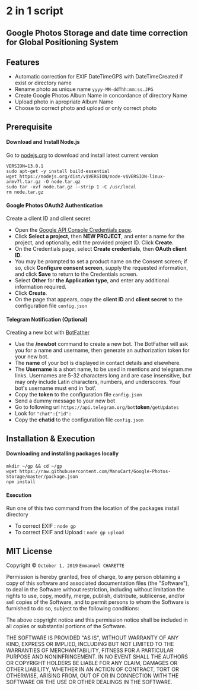 # 2 in 1 script
## Google Photos Storage and date time correction for Global Positioning System
## Features
* Automatic correction for EXIF DateTimeGPS with DateTimeCreated if exist or directory name
* Rename photo as unique name ````yyyy-MM-ddThh:mm:ss.JPG````
* Create Google Photos Album Name in concordance of directory Name
* Upload photo in apropriate Album Name 
* Choose to correct photo and upload or only correct photo
 
## Prerequisite
#### Download and Install Node.js
Go to [nodejs.org](https://nodejs.org/en/download/current/) to download and install latest current version
````
VERSION=13.0.1
sudo apt-get -y install build-essential
wget https://nodejs.org/dist/v$VERSION/node-v$VERSION-linux-armv7l.tar.gz -O node.tar.gz
sudo tar -xvf node.tar.gz --strip 1 -C /usr/local
rm node.tar.gz
````
#### Google Photos OAuth2 Authentication
Create a client ID and client secret
* Open the [Google API Console Credentials page](https://console.developers.google.com/apis/credentials).
* Click __Select a project__, then __NEW PROJECT__, and enter a name for the project, and optionally, edit the provided project ID. Click __Create__.
* On the Credentials page, select __Create credentials__, then __OAuth client ID__.
* You may be prompted to set a product name on the Consent screen; if so, click __Configure consent screen__, supply the requested information, and click __Save__ to return to the Credentials screen.
* Select __Other__ for __the Application type__, and enter any additional information required.
* Click __Create__.
* On the page that appears, copy the __client ID__ and __client secret__ to the configuration file ````config.json````

#### Telegram Notification (Optional) 
Creating a new bot with [BotFather](https://telegram.me/botfather)
* Use the __/newbot__ command to create a new bot. The BotFather will ask you for a name and username, then generate an authorization token for your new bot.
* The __name__ of your bot is displayed in contact details and elsewhere.
* The __Username__ is a short name, to be used in mentions and telegram.me links. Usernames are 5-32 characters long and are case insensitive, but may only include Latin characters, numbers, and underscores. Your bot's username must end in ‘bot’.
* Copy the __token__ to the configuration file ````config.json````
* Send a dummy message to your new bot
* Go to following url ````https://api.telegram.org/bot````__token__````/getUpdates````
* Look for ````"chat":{"id":````
* Copy the __chatid__ to the configuration file ````config.json````

## Installation & Execution
#### Downloading and installing packages locally
````
mkdir ~/gp && cd ~/gp
wget https://raw.githubusercontent.com/ManuCart/Google-Photos-Storage/master/package.json
npm install
````
#### Execution
Run one of this two command from the location of the packages install directory
* To correct EXIF : ````node gp````
* To correct EXIF and Upload : ````node gp upload````

## MIT License

Copyright © ````October 1, 2019```` ````Emmanuel CHARETTE````

Permission is hereby granted, free of charge, to any person obtaining a copy
of this software and associated documentation files (the "Software"), to deal
in the Software without restriction, including without limitation the rights
to use, copy, modify, merge, publish, distribute, sublicense, and/or sell
copies of the Software, and to permit persons to whom the Software is
furnished to do so, subject to the following conditions:

The above copyright notice and this permission notice shall be included in all
copies or substantial portions of the Software.

THE SOFTWARE IS PROVIDED "AS IS", WITHOUT WARRANTY OF ANY KIND, EXPRESS OR
IMPLIED, INCLUDING BUT NOT LIMITED TO THE WARRANTIES OF MERCHANTABILITY,
FITNESS FOR A PARTICULAR PURPOSE AND NONINFRINGEMENT. IN NO EVENT SHALL THE
AUTHORS OR COPYRIGHT HOLDERS BE LIABLE FOR ANY CLAIM, DAMAGES OR OTHER
LIABILITY, WHETHER IN AN ACTION OF CONTRACT, TORT OR OTHERWISE, ARISING FROM,
OUT OF OR IN CONNECTION WITH THE SOFTWARE OR THE USE OR OTHER DEALINGS IN THE
SOFTWARE.

